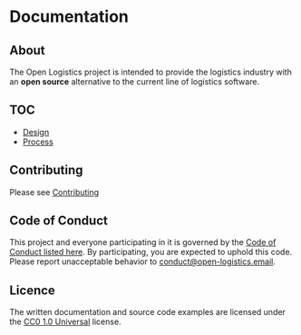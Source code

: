 # Documentation

## About

The Open Logistics project is intended to provide the logistics industry with an **open source** alternative to the current line of logistics software.

## TOC

- [Design](./design/README.md)
- [Process](./process/README.md)

## Contributing

Please see [Contributing](./CONTRIBUTING.md)

## Code of Conduct 

This project and everyone participating in it is governed by the [Code of Conduct listed here](./CODE_OF_CONDUCT.md). By participating, you are expected to uphold this code. Please report unacceptable behavior to [conduct@open-logistics.email](mailto:conduct@open-logistics.email).

## Licence

The written documentation and source code examples are licensed under the [CC0 1.0 Universal](https://creativecommons.org/publicdomain/zero/1.0/) license.